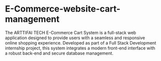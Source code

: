 # E-Commerce-website-cart-management
The ARTTIFAI TECH E-Commerce Cart System is a full-stack web application designed to provide users with a seamless and responsive online shopping experience. Developed as part of a Full Stack Development internship project, this system integrates a modern front-end interface with a robust back-end and secure database management. 
